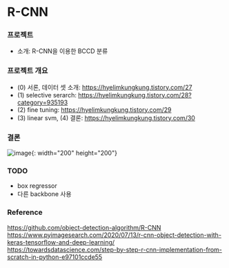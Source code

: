 # R-CNN

### 프로젝트 
- 소개: R-CNN을 이용한 BCCD 분류


### 프로젝트 개요  

- (0) 서론, 데이터 셋 소개: https://hyelimkungkung.tistory.com/27
- (1) selective serarch: https://hyelimkungkung.tistory.com/28?category=935193
- (2) fine tuning: https://hyelimkungkung.tistory.com/29
- (3) linear svm, (4) 결론:  https://hyelimkungkung.tistory.com/30

### 결론

![image](https://user-images.githubusercontent.com/79436275/125290617-79355700-e35b-11eb-99a3-db2dc8f8d5e7.png){: width="200" height="200"}


### TODO

- box regressor
- 다른 backbone 사용

### Reference

https://github.com/object-detection-algorithm/R-CNN
https://www.pyimagesearch.com/2020/07/13/r-cnn-object-detection-with-keras-tensorflow-and-deep-learning/
https://towardsdatascience.com/step-by-step-r-cnn-implementation-from-scratch-in-python-e97101ccde55
